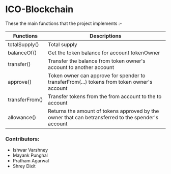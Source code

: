 # ICO-Blockchain

These the main functions that the project implements :-

| Functions| Descriptions |
| ----------- | ----------- |
| totalSupply() |  Total supply |
| balanceOf()   |  Get the token balance for account tokenOwner |
| transfer()    |  Transfer the balance from token owner's account to another account |
| approve()     |  Token owner can approve for spender to transferFrom(...) tokens from token owner's account |
| transferFrom()|  Transfer tokens from the from account to the to account |
| allowance()    |  Returns the amount of tokens approved by the owner that can betransferred to the spender's account |
                         
                         
### Contributors:

- Ishwar Varshney
- Mayank Punghal 
- Pratham Agarwal
- Shrey Dixit    
